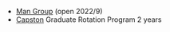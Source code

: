 - [Man Group](https://www.man.com/graduate-programmes#_investment-management-summer-internship)  (open 2022/9)
- [Capston](https://www.capstoneco.com/careers/) Graduate Rotation Program 2 years
